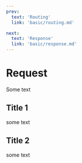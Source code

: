 ```yaml
---
prev:
  text: 'Routing'
  link: 'basic/routing.md'

next:
  text: 'Response'
  link: 'basic/response.md'
---
```




# Request

Some text

## Title 1

some text

## Title 2

some text
